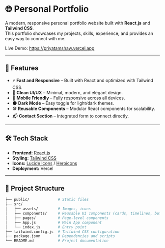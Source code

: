 # 🌐 Personal Portfolio

A modern, responsive personal portfolio website built with **React.js** and **Tailwind CSS**.  
This portfolio showcases my projects, skills, experience, and provides an easy way to connect with me.

Live Demo: https://priyatamshaw.vercel.app

---

## 🚀 Features
- ⚡️ **Fast and Responsive** – Built with React and optimized with Tailwind CSS.  
- 🎨 **Clean UI/UX** – Minimal, modern, and elegant design.  
- 📱 **Mobile Friendly** – Fully responsive across all devices.  
- 🌑 **Dark Mode** – Easy toggle for light/dark themes.  
- 🛠 **Reusable Components** – Modular React components for scalability.  
- 📬 **Contact Section** – Integrated form to connect directly.  

---

## 🛠 Tech Stack
- **Frontend:** [React.js](https://reactjs.org/)  
- **Styling:** [Tailwind CSS](https://tailwindcss.com/)  
- **Icons:** [Lucide Icons](https://lucide.dev/) / [Heroicons](https://heroicons.com/)  
- **Deployment:** Vercel  

---

## 📂 Project Structure
```bash
├── public/             # Static files
├── src/
│   ├── assets/         # Images, icons
│   ├── components/     # Reusable UI components (cards, timelines, buttons, etc.)
│   ├── pages/          # Page-level components 
│   ├── App.js          # Main App component
│   └── index.js        # Entry point
├── tailwind.config.js  # Tailwind CSS configuration
├── package.json        # Dependencies and scripts
└── README.md           # Project documentation


